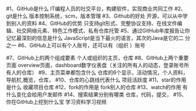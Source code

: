 #1、GitHub是什么
IT编程人员的社交平台，构建软件，实现商业共同工作
#2、git是什么
版本控制系统，scm，版本管理
#3、Github的好处
开源，可以从中学到别人的资料
#4、GitHub的优势
只支持git形式、完整协议支持、在线文件编辑、社交网络元素、特色工作模式、私有仓库托管
#5、通过GitHub年度报告让你记忆最深刻的信息是什么
JavaScript是当下最火的语言，其次的Java是它的二 分之一
#6、GitHub上可以有个人账号，还可以有（组织 ）账号

#7、GitHub上的两个组成要素
个人或组织的主页，仓库
#8、GitHub上两个重要页面
overview页面，dashboard数字仪表盘（关注的所有人的动态，登录账号所有人的仓库）
#9、主页菜单都包含什么
仓库的6个显示，活动情况，个人资料，导航栏,概览，仓库，
#10、仓库的心跳线代表什么
项目活跃度
#11、star的作用是什么
收藏项目仓库
#12、fork的作用是
fork别人的仓库
#13、watch的作用
有什么变化会给用户发邮件
#14、搜索结果分别有哪类
仓库，代码，提交，
#15、你在GitHub上挖到什么宝
学习资料学习视频
